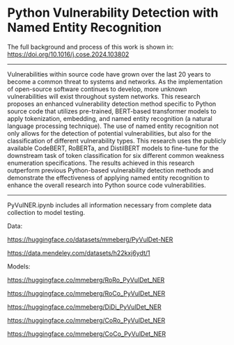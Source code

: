 # Python Vulnerability Detection with Named Entity Recognition

The full background and process of this work is shown in: https://doi.org/10.1016/j.cose.2024.103802
_______________________________
Vulnerabilities within source code have grown over the last 20 years to become a common threat to systems and networks. As the implementation of open-source software continues to develop, more unknown vulnerabilities will exist throughout system networks. This research proposes an enhanced vulnerability detection method specific to Python source code that utilizes pre-trained, BERT-based transformer models to apply tokenization, embedding, and named entity recognition (a natural language processing technique). The use of named entity recognition not only allows for the detection of potential vulnerabilities, but also for the classification of different vulnerability types. This research uses the publicly available CodeBERT, RoBERTa, and DistilBERT models to fine-tune for the downstream task of token classification for six different common weakness enumeration specifications. The results achieved in this research outperform previous Python-based vulnerability detection methods and demonstrate the effectiveness of applying named entity recognition to enhance the overall research into Python source code vulnerabilities.
______________________________

PyVulNER.ipynb includes all information necessary from complete data collection to model testing.

Data: 

https://huggingface.co/datasets/mmeberg/PyVulDet-NER

https://data.mendeley.com/datasets/h22kxj6ydt/1


Models:

https://huggingface.co/mmeberg/RoRo_PyVulDet_NER

https://huggingface.co/mmeberg/RoCo_PyVulDet_NER

https://huggingface.co/mmeberg/DiDi_PyVulDet_NER

https://huggingface.co/mmeberg/CoRo_PyVulDet_NER

https://huggingface.co/mmeberg/CoCo_PyVulDet_NER
